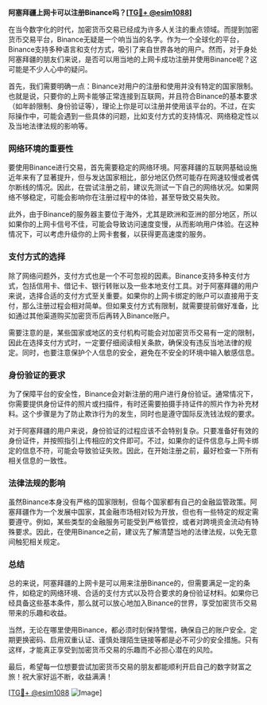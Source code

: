 **阿塞拜疆上网卡可以注册Binance吗？[[TG💪+ @esim1088](https://t.me/s/esim1088)]**

在当今数字化的时代，加密货币交易已经成为许多人关注的重点领域。而提到加密货币交易平台，Binance无疑是一个响当当的名字。作为一个全球化的平台，Binance支持多种语言和支付方式，吸引了来自世界各地的用户。然而，对于身处阿塞拜疆的朋友们来说，是否可以用当地的上网卡成功注册并使用Binance呢？这可能是不少人心中的疑问。

首先，我们需要明确一点：Binance对用户的注册和使用并没有特定的国家限制。也就是说，只要你的上网卡能够正常连接到互联网，并且符合Binance的基本要求（如年龄限制、身份验证等），理论上你是可以注册并使用该平台的。不过，在实际操作中，可能会遇到一些具体的问题，比如支付方式的支持情况、网络稳定性以及当地法律法规的影响等。

### 网络环境的重要性

要使用Binance进行交易，首先需要稳定的网络环境。阿塞拜疆的互联网基础设施近年来有了显著提升，但与发达国家相比，部分地区仍然可能存在网速较慢或者偶尔断线的情况。因此，在尝试注册之前，建议先测试一下自己的网络状况。如果网络不够稳定，可能会影响你在注册过程中的体验，甚至导致交易失败。

此外，由于Binance的服务器主要位于海外，尤其是欧洲和亚洲的部分地区，所以如果你的上网卡信号不佳，可能会导致访问速度变慢，从而影响用户体验。在这种情况下，可以考虑升级你的上网卡套餐，以获得更高速度的服务。

### 支付方式的选择

除了网络问题外，支付方式也是一个不可忽视的因素。Binance支持多种支付方式，包括信用卡、借记卡、银行转账以及一些本地支付工具。对于阿塞拜疆的用户来说，选择合适的支付方式至关重要。如果你的上网卡绑定的账户可以直接用于支付，那么注册过程会相对简单。但如果支付方式有限制，就需要提前做好准备，比如通过其他渠道购买加密货币后再转入Binance账户。

需要注意的是，某些国家或地区的支付机构可能会对加密货币交易有一定的限制，因此在选择支付方式时，一定要仔细阅读相关条款，确保没有违反当地法律的规定。同时，也要注意保护个人信息的安全，避免在不安全的环境中输入敏感信息。

### 身份验证的要求

为了保障平台的安全性，Binance会对新注册的用户进行身份验证。通常情况下，你需要提供身份证件的照片或扫描件，有时还需要拍摄手持证件的照片作为补充材料。这个步骤是为了防止欺诈行为的发生，同时也是遵守国际反洗钱法规的要求。

对于阿塞拜疆的用户来说，身份验证的过程应该不会特别复杂。只要准备好有效的身份证件，并按照指引上传相应的文件即可。不过，如果你的证件信息与上网卡绑定的信息不符，可能会导致验证失败。因此，在开始注册之前，最好检查一下所有相关信息的一致性。

### 法律法规的影响

虽然Binance本身没有严格的国家限制，但每个国家都有自己的金融监管政策。阿塞拜疆作为一个发展中国家，其金融市场相对较为开放，但也有一些特定的规定需要遵守。例如，某些类型的金融服务可能受到严格管控，或者对跨境资金流动有特殊要求。因此，在使用Binance之前，建议先了解清楚当地的法律法规，以免无意间触犯相关规定。

### 总结

总的来说，阿塞拜疆的上网卡是可以用来注册Binance的，但需要满足一定的条件，如稳定的网络环境、合适的支付方式以及符合要求的身份验证材料。如果你已经具备这些基本条件，那么就可以放心地加入Binance的世界，享受加密货币交易带来的乐趣和收益。

当然，无论在哪里使用Binance，都必须时刻保持警惕，确保自己的账户安全。定期更换密码、启用双重认证、谨慎处理陌生链接等都是必不可少的安全措施。只有这样，才能真正享受到加密货币交易的乐趣而不必担心潜在的风险。

最后，希望每一位想要尝试加密货币交易的朋友都能顺利开启自己的数字财富之旅！祝大家好运不断，收益满满！

[[TG💪+ @esim1088](https://t.me/s/esim1088) ![Image](https://i.postimg.cc/4NQfJmqS/Snipaste-2025-05-13-00-14-12.png)]